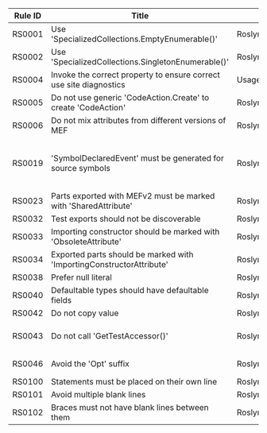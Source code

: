 
Rule ID | Title | Category | Enabled | Severity | CodeFix | Description |
--------|-------|----------|---------|----------|---------|--------------------------------------------------------------------------------------------------------------|
RS0001 | Use 'SpecializedCollections.EmptyEnumerable()' | RoslynDiagnosticsPerformance | True | Warning | False | Use 'SpecializedCollections.EmptyEnumerable()' |
RS0002 | Use 'SpecializedCollections.SingletonEnumerable()' | RoslynDiagnosticsPerformance | True | Warning | False | Use 'SpecializedCollections.SingletonEnumerable()' |
RS0004 | Invoke the correct property to ensure correct use site diagnostics | Usage | False | Error | False | Invoke the correct property to ensure correct use site diagnostics |
RS0005 | Do not use generic 'CodeAction.Create' to create 'CodeAction' | RoslynDiagnosticsPerformance | True | Warning | False | Do not use generic 'CodeAction.Create' to create 'CodeAction' |
RS0006 | Do not mix attributes from different versions of MEF | RoslynDiagnosticsReliability | True | Warning | False | Do not mix attributes from different versions of MEF. |
RS0019 | 'SymbolDeclaredEvent' must be generated for source symbols | RoslynDiagnosticsReliability | False | Error | False | Compilation event queue is required to generate symbol declared events for all declared source symbols. Hence, every source symbol type or one of its base types must generate a symbol declared event. |
RS0023 | Parts exported with MEFv2 must be marked with 'SharedAttribute' | RoslynDiagnosticsReliability | True | Warning | False | Part exported with MEFv2 must be marked with the 'SharedAttribute'. |
RS0032 | Test exports should not be discoverable | RoslynDiagnosticsReliability | False | Warning | True | Test exports should not be discoverable. |
RS0033 | Importing constructor should be marked with 'ObsoleteAttribute' | RoslynDiagnosticsReliability | True | Warning | True | Importing constructor should be marked with 'ObsoleteAttribute'. |
RS0034 | Exported parts should be marked with 'ImportingConstructorAttribute' | RoslynDiagnosticsReliability | True | Warning | True | Exported parts should be marked with 'ImportingConstructorAttribute'. |
RS0038 | Prefer null literal | RoslynDiagnosticsMaintainability | True | Warning | True | Use 'null' instead of 'default' for nullable types. |
RS0040 | Defaultable types should have defaultable fields | RoslynDiagnosticsReliability | True | Warning | False | Defaultable types should have defaultable fields. |
RS0042 | Do not copy value | RoslynDiagnosticsReliability | True | Warning | False | Do not unbox non-copyable value types. |
RS0043 | Do not call 'GetTestAccessor()' | RoslynDiagnosticsMaintainability | True | Warning | False | 'GetTestAccessor()' is a helper method reserved for testing. Production code must not call this member. |
RS0046 | Avoid the 'Opt' suffix | RoslynDiagnosticsDesign | True | Warning | True | Avoid the 'Opt' suffix in a nullable-enabled code. |
RS0100 | Statements must be placed on their own line | RoslynDiagnosticsMaintainability | True | Warning | True | Statements must be placed on their own line |
RS0101 | Avoid multiple blank lines | RoslynDiagnosticsMaintainability | True | Warning | True | Avoid multiple blank lines |
RS0102 | Braces must not have blank lines between them | RoslynDiagnosticsMaintainability | True | Warning | True | Braces must not have blank lines between them |
